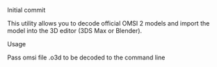 Initial commit

This utility allows you to decode official OMSI 2 models and import the model into the 3D editor (3DS Max or Blender).

Usage

Pass omsi file .o3d to be decoded to the command line